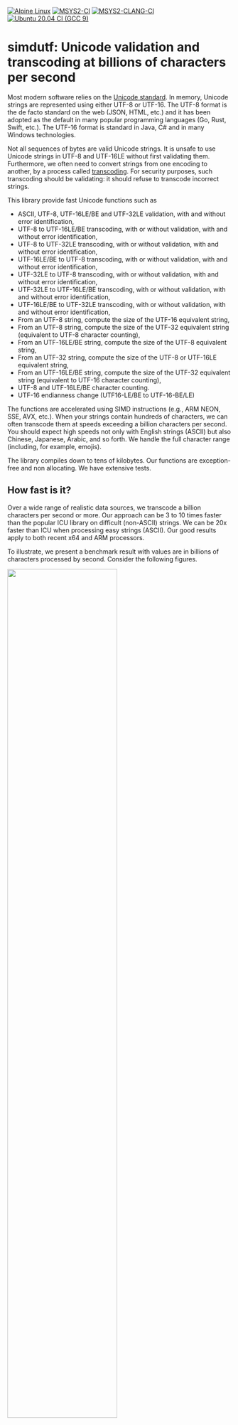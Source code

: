 [![Alpine Linux](https://github.com/lemire/simdutf/actions/workflows/alpine.yml/badge.svg)](https://github.com/lemire/simdutf/actions/workflows/alpine.yml)
[![MSYS2-CI](https://github.com/lemire/simdutf/actions/workflows/msys2.yml/badge.svg)](https://github.com/lemire/simdutf/actions/workflows/msys2.yml)
[![MSYS2-CLANG-CI](https://github.com/lemire/simdutf/actions/workflows/msys2-clang.yml/badge.svg)](https://github.com/lemire/simdutf/actions/workflows/msys2-clang.yml)
[![Ubuntu 20.04 CI (GCC 9)](https://github.com/lemire/simdutf/actions/workflows/ubuntu20sani.yml/badge.svg)](https://github.com/lemire/simdutf/actions/workflows/ubuntu20sani.yml)

simdutf: Unicode validation and transcoding at billions of characters per second
===============================================

Most modern software relies on the [Unicode standard](https://en.wikipedia.org/wiki/Unicode). In memory, Unicode strings are represented using either
UTF-8 or UTF-16. The UTF-8 format is the de facto standard on the web (JSON, HTML, etc.) and it has been adopted as the default in many popular
programming languages (Go, Rust, Swift, etc.). The UTF-16 format is standard in Java, C# and in many Windows technologies.

Not all sequences of bytes are valid Unicode strings. It is unsafe to use Unicode strings in UTF-8 and UTF-16LE without first validating them. Furthermore, we often need to convert strings from one encoding to another, by a process called [transcoding](https://en.wikipedia.org/wiki/Transcoding). For security purposes, such transcoding should be validating: it should refuse to transcode incorrect strings.

This library provide fast Unicode functions such as

- ASCII, UTF-8, UTF-16LE/BE and UTF-32LE validation, with and without error identification,
- UTF-8 to UTF-16LE/BE transcoding, with or without validation, with and without error identification,
- UTF-8 to UTF-32LE transcoding, with or without validation, with and without error identification,
- UTF-16LE/BE to UTF-8 transcoding, with or without validation, with and without error identification,
- UTF-32LE to UTF-8 transcoding, with or without validation, with and without error identification,
- UTF-32LE to UTF-16LE/BE transcoding, with or without validation, with and without error identification,
- UTF-16LE/BE to UTF-32LE transcoding, with or without validation, with and without error identification,
- From an UTF-8 string, compute the size of the UTF-16 equivalent string,
- From an UTF-8 string, compute the size of the UTF-32 equivalent string (equivalent to UTF-8 character counting),
- From an UTF-16LE/BE string, compute the size of the UTF-8 equivalent string,
- From an UTF-32 string, compute the size of the UTF-8 or UTF-16LE equivalent string,
- From an UTF-16LE/BE string, compute the size of the UTF-32 equivalent string (equivalent to UTF-16 character counting),
- UTF-8 and UTF-16LE/BE character counting.
- UTF-16 endianness change (UTF16-LE/BE to UTF-16-BE/LE)

The functions are accelerated using SIMD instructions (e.g., ARM NEON, SSE, AVX, etc.). When your strings contain hundreds of characters, we can often transcode them at speeds exceeding a billion characters per second. You should expect high speeds not only with English strings (ASCII) but also Chinese, Japanese, Arabic, and so forth. We handle the full character range (including, for example, emojis).

The library compiles down to tens of kilobytes. Our functions are exception-free and non allocating. We have extensive tests.

How fast is it?
-----------------

Over a wide range of realistic data sources, we transcode a billion characters per second or more. Our approach can be 3 to 10 times faster than the popular ICU library on difficult (non-ASCII) strings. We can be 20x faster than ICU when processing easy strings (ASCII). Our good results apply to both recent x64 and ARM processors.


To illustrate, we present a benchmark result with values are in billions of characters processed by second. Consider the following figures.



<img src="doc/utf8utf16.png" width="70%" />

<img src="doc/utf16utf8.png" width="70%" />


Datasets: https://github.com/lemire/unicode_lipsum

Please refer to our benchmarking tool for a proper interpretation of the numbers. Our results are reproducible.



Requirements
-------

- C++11 compatible compiler. We support LLVM clang, GCC, Visual Studio. (Our optional benchmark tool requires C++17.)
- For high speed, you should have a recent 64-bit system (e.g., ARM or x64).
- If you rely on CMake, you should use a recent CMake (at least 3.15) ; otherwise you may use the [single header version](#single-header-version). The library is also available from Microsoft's vcpkg.


Usage (Usage)
-------


We made a video to help you get started with the library.

[![the simdutf library](http://img.youtube.com/vi/H9NZtb7ykYs/0.jpg)](https://www.youtube.com/watch?v=H9NZtb7ykYs)<br />



Usage (CMake)
-------

```
cmake -B build
cmake --build build
cd build
ctest .
```

Visual Studio users must specify whether they want to build the Release or Debug version.

To run benchmarks, execute the `benchmark` command. You can get help on its
usage by first building it and then calling it with the `--help` flag.
E.g., under Linux you may do the following:

```
cmake -B build
cmake --build build
./build/benchmarks/benchmark --help
```

Instructions are similar for Visual Studio users.

Since ICU is so common and popular, we assume that you may have it already on your system. When
it is not found, it is simply omitted from the benchmarks. Thus, to benchmark against ICU, make
sure you have ICU installed on your machine and that cmake can find it. For macOS, you may
install it with brew using `brew install icu4c`. If you have ICU on your system but cmake cannot
find it, you may need to provide cmake with a path to ICU, such as `ICU_ROOT=/usr/local/opt/icu4c cmake -B build`.

Single-header version
----------------------

You can create a single-header version of the library where
all of the code is put into two files (`simdutf.h` and `simdutf.cpp`).
We publish a zip archive containing these files, e.g., see
https://github.com/simdutf/simdutf/releases/download/v1.0.1/singleheader.zip

You may generate it on your own using a Python script.

```
python3 ./singleheader/amalgamate.py
```

We require Python 3 or better.

Under Linux and macOS, you may test it as follows:

```
cd singleheader
c++ -o amalgamation_demo amalgamation_demo.cpp -std=c++17
./amalgamation_demo
```

Example
---------

Using the single-header version, you could compile the following program.

```C++
#include <iostream>
#include <memory>

#include "simdutf.cpp"
#include "simdutf.h"

int main(int argc, char *argv[]) {
  const char *source = "1234";
  // 4 == strlen(source)
  bool validutf8 = simdutf::validate_utf8(source, 4);
  if (validutf8) {
    std::cout << "valid UTF-8" << std::endl;
  } else {
    std::cerr << "invalid UTF-8" << std::endl;
    return EXIT_FAILURE;
  }
  // We need a buffer of size where to write the UTF-16LE words.
  size_t expected_utf16words = simdutf::utf16_length_from_utf8(source, 4);
  std::unique_ptr<char16_t[]> utf16_output{new char16_t[expected_utf16words]};
  // convert to UTF-16LE
  size_t utf16words =
      simdutf::convert_utf8_to_utf16le(source, 4, utf16_output.get());
  std::cout << "wrote " << utf16words << " UTF-16LE words." << std::endl;
  // It wrote utf16words * sizeof(char16_t) bytes.
  bool validutf16 = simdutf::validate_utf16le(utf16_output.get(), utf16words);
  if (validutf16) {
    std::cout << "valid UTF-16LE" << std::endl;
  } else {
    std::cerr << "invalid UTF-16LE" << std::endl;
    return EXIT_FAILURE;
  }
  // convert it back:
  // We need a buffer of size where to write the UTF-8 words.
  size_t expected_utf8words =
      simdutf::utf8_length_from_utf16le(utf16_output.get(), utf16words);
  std::unique_ptr<char[]> utf8_output{new char[expected_utf8words]};
  // convert to UTF-8
  size_t utf8words = simdutf::convert_utf16le_to_utf8(
      utf16_output.get(), utf16words, utf8_output.get());
  std::cout << "wrote " << utf8words << " UTF-8 words." << std::endl;
  std::string final_string(utf8_output.get(), utf8words);
  std::cout << final_string << std::endl;
  if (final_string != source) {
    std::cerr << "bad conversion" << std::endl;
    return EXIT_FAILURE;
  } else {
    std::cerr << "perfect round trip" << std::endl;
  }
  return EXIT_SUCCESS;
}
```

API
-----

Our API is made of a few non-allocating function. They typically take a pointer and a length as a parameter,
and they sometimes take a pointer to an output buffer. Users are responsible for memory allocation.

```C++
namespace simdutf {

/**
 * Validate the ASCII string.
 *
 * Overridden by each implementation.
 *
 * @param buf the ASCII string to validate.
 * @param len the length of the string in bytes.
 * @return true if and only if the string is valid ASCII.
 */
simdutf_warn_unused bool validate_ascii(const char *buf, size_t len) noexcept;

/**
 * Validate the ASCII string and stop on error.
 *
 * Overridden by each implementation.
 *
 * @param buf the ASCII string to validate.
 * @param len the length of the string in bytes.
 * @return a result pair struct with an error code and either the position of the error if any or the number of words validated if successful.
 */
simdutf_warn_unused result validate_ascii_with_errors(const char *buf, size_t len) noexcept;

/**
 * Validate the UTF-8 string.
 *
 * Overridden by each implementation.
 *
 * @param buf the UTF-8 string to validate.
 * @param len the length of the string in bytes.
 * @return true if and only if the string is valid UTF-8.
 */
simdutf_warn_unused bool validate_utf8(const char *buf, size_t len) noexcept;

/**
 * Validate the UTF-8 string and stop on error.
 *
 * Overridden by each implementation.
 *
 * @param buf the UTF-8 string to validate.
 * @param len the length of the string in bytes.
 * @return a result pair struct with an error code and either the position of the error if any or the number of words validated if successful.
 */
simdutf_warn_unused result validate_utf8_with_errors(const char *buf, size_t len) noexcept;

/**
 * Validate the UTF-16LE string.
 *
 * Overridden by each implementation.
 *
 * This function is not BOM-aware.
 *
 * @param buf the UTF-16LE string to validate.
 * @param len the length of the string in number of 2-byte words (char16_t).
 * @return true if and only if the string is valid UTF-16LE.
 */
simdutf_warn_unused bool validate_utf16le(const char16_t *buf, size_t len) noexcept;

/**
 * Validate the UTF-16BE string.
 *
 * Overridden by each implementation.
 *
 * This function is not BOM-aware.
 *
 * @param buf the UTF-16BE string to validate.
 * @param len the length of the string in number of 2-byte words (char16_t).
 * @return true if and only if the string is valid UTF-16BE.
 */
simdutf_warn_unused bool validate_utf16be(const char16_t *buf, size_t len) noexcept;

/**
 * Validate the UTF-16LE string and stop on error.
 *
 * Overridden by each implementation.
 *
 * This function is not BOM-aware.
 *
 * @param buf the UTF-16LE string to validate.
 * @param len the length of the string in number of 2-byte words (char16_t).
 * @return a result pair struct with an error code and either the position of the error if any or the number of words validated if successful.
 */
simdutf_warn_unused result validate_utf16le_with_errors(const char16_t *buf, size_t len) noexcept;

/**
 * Validate the UTF-16BE string and stop on error.
 *
 * Overridden by each implementation.
 *
 * This function is not BOM-aware.
 *
 * @param buf the UTF-16BE string to validate.
 * @param len the length of the string in number of 2-byte words (char16_t).
 * @return a result pair struct with an error code and either the position of the error if any or the number of words validated if successful.
 */
simdutf_warn_unused result validate_utf16be_with_errors(const char16_t *buf, size_t len) noexcept;

/**
 * Validate the UTF-32LE string.
 *
 * Overridden by each implementation.
 *
 * This function is not BOM-aware.
 *
 * @param buf the UTF-32LE string to validate.
 * @param len the length of the string in number of 4-byte words (char32_t).
 * @return true if and only if the string is valid UTF-32LE.
 */
simdutf_warn_unused bool validate_utf32(const char32_t *buf, size_t len) noexcept;

/**
 * Validate the UTF-32LE string and stop on error.
 *
 * Overridden by each implementation.
 *
 * This function is not BOM-aware.
 *
 * @param buf the UTF-32LE string to validate.
 * @param len the length of the string in number of 4-byte words (char32_t).
 * @return a result pair struct with an error code and either the position of the error if any or the number of words validated if successful.
 */
simdutf_warn_unused result validate_utf32_with_errors(const char32_t *buf, size_t len) noexcept;


/**
 * Convert possibly broken UTF-8 string into UTF-16LE string.
 *
 * During the conversion also validation of the input string is done.
 * This function is suitable to work with inputs from untrusted sources.
 *
 * @param input         the UTF-8 string to convert
 * @param length        the length of the string in bytes
 * @param utf16_buffer  the pointer to buffer that can hold conversion result
 * @return the number of written char16_t; 0 if the input was not valid UTF-8 string
 */
simdutf_warn_unused size_t convert_utf8_to_utf16le(const char * input, size_t length, char16_t* utf16_output) noexcept;

/**
 * Convert possibly broken UTF-8 string into UTF-16BE string.
 *
 * During the conversion also validation of the input string is done.
 * This function is suitable to work with inputs from untrusted sources.
 *
 * @param input         the UTF-8 string to convert
 * @param length        the length of the string in bytes
 * @param utf16_buffer  the pointer to buffer that can hold conversion result
 * @return the number of written char16_t; 0 if the input was not valid UTF-8 string
 */
simdutf_warn_unused size_t convert_utf8_to_utf16be(const char * input, size_t length, char16_t* utf16_output) noexcept;

/**
 * Convert possibly broken UTF-8 string into UTF-16LE string and stop on error.
 *
 * During the conversion also validation of the input string is done.
 * This function is suitable to work with inputs from untrusted sources.
 *
 * @param input         the UTF-8 string to convert
 * @param length        the length of the string in bytes
 * @param utf16_buffer  the pointer to buffer that can hold conversion result
 * @return a result pair struct with an error code and either the position of the error if any or the number of char16_t written if successful.
 */
simdutf_warn_unused result convert_utf8_to_utf16le_with_errors(const char * input, size_t length, char16_t* utf16_output) noexcept;

/**
 * Convert possibly broken UTF-8 string into UTF-16BE string and stop on error.
 *
 * During the conversion also validation of the input string is done.
 * This function is suitable to work with inputs from untrusted sources.
 *
 * @param input         the UTF-8 string to convert
 * @param length        the length of the string in bytes
 * @param utf16_buffer  the pointer to buffer that can hold conversion result
 * @return a result pair struct with an error code and either the position of the error if any or the number of char16_t written if successful.
 */
simdutf_warn_unused result convert_utf8_to_utf16be_with_errors(const char * input, size_t length, char16_t* utf16_output) noexcept;

/**
 * Convert valid UTF-8 string into UTF-16LE string.
 *
 * This function assumes that the input string is valid UTF-8.
 *
 * @param input         the UTF-8 string to convert
 * @param length        the length of the string in bytes
 * @param utf16_buffer  the pointer to buffer that can hold conversion result
 * @return the number of written char16_t
 */
simdutf_warn_unused size_t convert_valid_utf8_to_utf16le(const char * input, size_t length, char16_t* utf16_buffer) noexcept;

/**
 * Convert valid UTF-8 string into UTF-16BE string.
 *
 * This function assumes that the input string is valid UTF-8.
 *
 * @param input         the UTF-8 string to convert
 * @param length        the length of the string in bytes
 * @param utf16_buffer  the pointer to buffer that can hold conversion result
 * @return the number of written char16_t
 */
simdutf_warn_unused size_t convert_valid_utf8_to_utf16be(const char * input, size_t length, char16_t* utf16_buffer) noexcept;

/**
 * Compute the number of 2-byte words that this UTF-8 string would require in UTF-16 format.
 *
 * This function does not validate the input.
 *
 * @param input         the UTF-8 string to process
 * @param length        the length of the string in bytes
 * @return the number of char16_t words required to encode the UTF-8 string as UTF-16
 */
simdutf_warn_unused size_t utf16_length_from_utf8(const char * input, size_t length) noexcept;

/**
 * Convert possibly broken UTF-8 string into UTF-32LE string.
 *
 * During the conversion also validation of the input string is done.
 * This function is suitable to work with inputs from untrusted sources.
 *
 * @param input         the UTF-8 string to convert
 * @param length        the length of the string in bytes
 * @param utf32_buffer  the pointer to buffer that can hold conversion result
 * @return the number of written char32_t; 0 if the input was not valid UTF-8 string
 */
simdutf_warn_unused size_t convert_utf8_to_utf32(const char * input, size_t length, char32_t* utf32_output) noexcept;

/**
 * Convert possibly broken UTF-8 string into UTF-32LE string and stop on error.
 *
 * During the conversion also validation of the input string is done.
 * This function is suitable to work with inputs from untrusted sources.
 *
 * @param input         the UTF-8 string to convert
 * @param length        the length of the string in bytes
 * @param utf32_buffer  the pointer to buffer that can hold conversion result
 * @return a result pair struct with an error code and either the position of the error if any or the number of char32_t written if successful.
 */
simdutf_warn_unused result convert_utf8_to_utf32_with_errors(const char * input, size_t length, char32_t* utf32_output) noexcept;

/**
 * Convert valid UTF-8 string into UTF-32LE string.
 *
 * This function assumes that the input string is valid UTF-8.
 *
 * @param input         the UTF-8 string to convert
 * @param length        the length of the string in bytes
 * @param utf32_buffer  the pointer to buffer that can hold conversion result
 * @return the number of written char32_t
 */
simdutf_warn_unused size_t convert_valid_utf8_to_utf32(const char * input, size_t length, char32_t* utf32_buffer) noexcept;

/**
 * Compute the number of 4-byte words that this UTF-8 string would require in UTF-32LE format.
 *
 * This function is equivalent to count_utf8
 *
 * This function does not validate the input.
 *
 * This function is not BOM-aware.
 *
 * @param input         the UTF-8 string to process
 * @param length        the length of the string in bytes
 * @return the number of char32_t words required to encode the UTF-8 string as UTF-32LE
 */
simdutf_warn_unused size_t utf32_length_from_utf8(const char * input, size_t length) noexcept;

/**
 * Convert possibly broken UTF-16LE string into UTF-8 string.
 *
 * During the conversion also validation of the input string is done.
 * This function is suitable to work with inputs from untrusted sources.
 *
 * This function is not BOM-aware.
 *
 * @param input         the UTF-16LE string to convert
 * @param length        the length of the string in 2-byte words (char16_t)
 * @param utf8_buffer   the pointer to buffer that can hold conversion result
 * @return number of written words; 0 if input is not a valid UTF-16LE string
 */
simdutf_warn_unused size_t convert_utf16le_to_utf8(const char16_t * input, size_t length, char* utf8_buffer) noexcept;

/**
 * Convert possibly broken UTF-16BE string into UTF-8 string.
 *
 * During the conversion also validation of the input string is done.
 * This function is suitable to work with inputs from untrusted sources.
 *
 * This function is not BOM-aware.
 *
 * @param input         the UTF-16BE string to convert
 * @param length        the length of the string in 2-byte words (char16_t)
 * @param utf8_buffer   the pointer to buffer that can hold conversion result
 * @return number of written words; 0 if input is not a valid UTF-16LE string
 */
simdutf_warn_unused size_t convert_utf16be_to_utf8(const char16_t * input, size_t length, char* utf8_buffer) noexcept;

/**
 * Convert possibly broken UTF-16LE string into UTF-8 string and stop on error.
 *
 * During the conversion also validation of the input string is done.
 * This function is suitable to work with inputs from untrusted sources.
 *
 * This function is not BOM-aware.
 *
 * @param input         the UTF-16LE string to convert
 * @param length        the length of the string in 2-byte words (char16_t)
 * @param utf8_buffer   the pointer to buffer that can hold conversion result
 * @return a result pair struct with an error code and either the position of the error if any or the number of char written if successful.
 */
simdutf_warn_unused result convert_utf16le_to_utf8_with_errors(const char16_t * input, size_t length, char* utf8_buffer) noexcept;

/**
 * Convert possibly broken UTF-16BE string into UTF-8 string and stop on error.
 *
 * During the conversion also validation of the input string is done.
 * This function is suitable to work with inputs from untrusted sources.
 *
 * This function is not BOM-aware.
 *
 * @param input         the UTF-16BE string to convert
 * @param length        the length of the string in 2-byte words (char16_t)
 * @param utf8_buffer   the pointer to buffer that can hold conversion result
 * @return a result pair struct with an error code and either the position of the error if any or the number of char written if successful.
 */
simdutf_warn_unused result convert_utf16be_to_utf8_with_errors(const char16_t * input, size_t length, char* utf8_buffer) noexcept;

/**
 * Convert valid UTF-16LE string into UTF-8 string.
 *
 * This function assumes that the input string is valid UTF-16LE.
 *
 * This function is not BOM-aware.
 *
 * @param input         the UTF-16LE string to convert
 * @param length        the length of the string in 2-byte words (char16_t)
 * @param utf8_buffer   the pointer to buffer that can hold the conversion result
 * @return number of written words; 0 if conversion is not possible
 */
simdutf_warn_unused size_t convert_valid_utf16le_to_utf8(const char16_t * input, size_t length, char* utf8_buffer) noexcept;

/**
 * Convert valid UTF-16BE string into UTF-8 string.
 *
 * This function assumes that the input string is valid UTF-16BE.
 *
 * This function is not BOM-aware.
 *
 * @param input         the UTF-16BE string to convert
 * @param length        the length of the string in 2-byte words (char16_t)
 * @param utf8_buffer   the pointer to buffer that can hold the conversion result
 * @return number of written words; 0 if conversion is not possible
 */
simdutf_warn_unused size_t convert_valid_utf16be_to_utf8(const char16_t * input, size_t length, char* utf8_buffer) noexcept;

/**
 * Compute the number of bytes that this UTF-16LE string would require in UTF-8 format.
 *
 * This function does not validate the input.
 *
 * @param input         the UTF-16LE string to convert
 * @param length        the length of the string in 2-byte words (char16_t)
 * @return the number of bytes required to encode the UTF-16LE string as UTF-8
 */
simdutf_warn_unused size_t utf8_length_from_utf16le(const char16_t * input, size_t length) noexcept;

/**
 * Compute the number of bytes that this UTF-16BE string would require in UTF-8 format.
 *
 * This function does not validate the input.
 *
 * @param input         the UTF-16BE string to convert
 * @param length        the length of the string in 2-byte words (char16_t)
 * @return the number of bytes required to encode the UTF-16BE string as UTF-8
 */
simdutf_warn_unused size_t utf8_length_from_utf16be(const char16_t * input, size_t length) noexcept;

/**
 * Convert possibly broken UTF-32LE string into UTF-8 string.
 *
 * During the conversion also validation of the input string is done.
 * This function is suitable to work with inputs from untrusted sources.
 *
 * This function is not BOM-aware.
 *
 * @param input         the UTF-32LE string to convert
 * @param length        the length of the string in 4-byte words (char32_t)
 * @param utf8_buffer   the pointer to buffer that can hold conversion result
 * @return number of written words; 0 if input is not a valid UTF-32LE string
 */
simdutf_warn_unused size_t convert_utf32_to_utf8(const char32_t * input, size_t length, char* utf8_buffer) noexcept;


/**
 * Convert possibly broken UTF-32LE string into UTF-8 string and stop on error.
 *
 * During the conversion also validation of the input string is done.
 * This function is suitable to work with inputs from untrusted sources.
 *
 * This function is not BOM-aware.
 *
 * @param input         the UTF-32LE string to convert
 * @param length        the length of the string in 4-byte words (char32_t)
 * @param utf8_buffer   the pointer to buffer that can hold conversion result
 * @return a result pair struct with an error code and either the position of the error if any or the number of char written if successful.
 */
simdutf_warn_unused result convert_utf32_to_utf8_with_errors(const char32_t * input, size_t length, char* utf8_buffer) noexcept;

/**
 * Convert valid UTF-32LE string into UTF-8 string.
 *
 * This function assumes that the input string is valid UTF-32LE.
 *
 * This function is not BOM-aware.
 *
 * @param input         the UTF-32LE string to convert
 * @param length        the length of the string in 4-byte words (char32_t)
 * @param utf8_buffer   the pointer to buffer that can hold the conversion result
 * @return number of written words; 0 if conversion is not possible
 */
simdutf_warn_unused size_t convert_valid_utf32_to_utf8(const char32_t * input, size_t length, char* utf8_buffer) noexcept;

/**
 * Convert possibly broken UTF-32LE string into UTF-16LE string.
 *
 * During the conversion also validation of the input string is done.
 * This function is suitable to work with inputs from untrusted sources.
 *
 * This function is not BOM-aware.
 *
 * @param input         the UTF-32LE string to convert
 * @param length        the length of the string in 4-byte words (char32_t)
 * @param utf16_buffer   the pointer to buffer that can hold conversion result
 * @return number of written words; 0 if input is not a valid UTF-32LE string
 */
simdutf_warn_unused size_t convert_utf32_to_utf16le(const char32_t * input, size_t length, char16_t* utf16_buffer) noexcept;

/**
 * Convert possibly broken UTF-32LE string into UTF-16BE string.
 *
 * During the conversion also validation of the input string is done.
 * This function is suitable to work with inputs from untrusted sources.
 *
 * This function is not BOM-aware.
 *
 * @param input         the UTF-32LE string to convert
 * @param length        the length of the string in 4-byte words (char32_t)
 * @param utf16_buffer   the pointer to buffer that can hold conversion result
 * @return number of written words; 0 if input is not a valid UTF-32LE string
 */
simdutf_warn_unused size_t convert_utf32_to_utf16be(const char32_t * input, size_t length, char16_t* utf16_buffer) noexcept;

/**
 * Convert possibly broken UTF-32LE string into UTF-16LE string and stop on error.
 *
 * During the conversion also validation of the input string is done.
 * This function is suitable to work with inputs from untrusted sources.
 *
 * This function is not BOM-aware.
 *
 * @param input         the UTF-32LE string to convert
 * @param length        the length of the string in 4-byte words (char32_t)
 * @param utf16_buffer   the pointer to buffer that can hold conversion result
 * @return a result pair struct with an error code and either the position of the error if any or the number of char16_t written if successful.
 */
simdutf_warn_unused result convert_utf32_to_utf16le_with_errors(const char32_t * input, size_t length, char16_t* utf16_buffer) noexcept;

/**
 * Convert possibly broken UTF-32LE string into UTF-16BE string and stop on error.
 *
 * During the conversion also validation of the input string is done.
 * This function is suitable to work with inputs from untrusted sources.
 *
 * This function is not BOM-aware.
 *
 * @param input         the UTF-32LE string to convert
 * @param length        the length of the string in 4-byte words (char32_t)
 * @param utf16_buffer   the pointer to buffer that can hold conversion result
 * @return a result pair struct with an error code and either the position of the error if any or the number of char16_t written if successful.
 */
simdutf_warn_unused result convert_utf32_to_utf16be_with_errors(const char32_t * input, size_t length, char16_t* utf16_buffer) noexcept;

/**
 * Convert valid UTF-32LE string into UTF-16LE string.
 *
 * This function assumes that the input string is valid UTF-32LE.
 *
 * This function is not BOM-aware.
 *
 * @param input         the UTF-32LE string to convert
 * @param length        the length of the string in 4-byte words (char32_t)
 * @param utf16_buffer   the pointer to buffer that can hold the conversion result
 * @return number of written words; 0 if conversion is not possible
 */
simdutf_warn_unused size_t convert_valid_utf32_to_utf16le(const char32_t * input, size_t length, char16_t* utf16_buffer) noexcept;

/**
 * Convert valid UTF-32LE string into UTF-16BE string.
 *
 * This function assumes that the input string is valid UTF-32LE.
 *
 * This function is not BOM-aware.
 *
 * @param input         the UTF-32LE string to convert
 * @param length        the length of the string in 4-byte words (char32_t)
 * @param utf16_buffer   the pointer to buffer that can hold the conversion result
 * @return number of written words; 0 if conversion is not possible
 */
simdutf_warn_unused size_t convert_valid_utf32_to_utf16be(const char32_t * input, size_t length, char16_t* utf16_buffer) noexcept;

/**
 * Compute the number of bytes that this UTF-32LE string would require in UTF-8 format.
 *
 * This function does not validate the input.
 *
 * @param input         the UTF-32LE string to convert
 * @param length        the length of the string in 4-byte words (char32_t)
 * @return the number of bytes required to encode the UTF-32LE string as UTF-8
 */
simdutf_warn_unused size_t utf8_length_from_utf32(const char32_t * input, size_t length) noexcept;

/**
 * Compute the number of two-byte words that this UTF-32LE string would require in UTF-16 format.
 *
 * This function does not validate the input.
 *
 * @param input         the UTF-32LE string to convert
 * @param length        the length of the string in 4-byte words (char32_t)
 * @return the number of bytes required to encode the UTF-32LE string as UTF-16
 */
simdutf_warn_unused size_t utf16_length_from_utf32(const char32_t * input, size_t length) noexcept;

/**
 * Convert possibly broken UTF-16LE string into UTF-32LE string.
 *
 * During the conversion also validation of the input string is done.
 * This function is suitable to work with inputs from untrusted sources.
 *
 * This function is not BOM-aware.
 *
 * @param input         the UTF-16LE string to convert
 * @param length        the length of the string in 2-byte words (char16_t)
 * @param utf32_buffer   the pointer to buffer that can hold conversion result
 * @return number of written words; 0 if input is not a valid UTF-16LE string
 */
simdutf_warn_unused size_t convert_utf16le_to_utf32(const char16_t * input, size_t length, char32_t* utf32_buffer) noexcept;

/**
 * Convert possibly broken UTF-16BE string into UTF-32LE string.
 *
 * During the conversion also validation of the input string is done.
 * This function is suitable to work with inputs from untrusted sources.
 *
 * This function is not BOM-aware.
 *
 * @param input         the UTF-16BE string to convert
 * @param length        the length of the string in 2-byte words (char16_t)
 * @param utf32_buffer   the pointer to buffer that can hold conversion result
 * @return number of written words; 0 if input is not a valid UTF-16LE string
 */
simdutf_warn_unused size_t convert_utf16be_to_utf32(const char16_t * input, size_t length, char32_t* utf32_buffer) noexcept;

/**
 * Convert possibly broken UTF-16LE string into UTF-32LE string and stop on error.
 *
 * During the conversion also validation of the input string is done.
 * This function is suitable to work with inputs from untrusted sources.
 *
 * This function is not BOM-aware.
 *
 * @param input         the UTF-16LE string to convert
 * @param length        the length of the string in 2-byte words (char16_t)
 * @param utf32_buffer   the pointer to buffer that can hold conversion result
 * @return a result pair struct with an error code and either the position of the error if any or the number of char32_t written if successful.
 */
simdutf_warn_unused result convert_utf16le_to_utf32_with_errors(const char16_t * input, size_t length, char32_t* utf32_buffer) noexcept;

/**
 * Convert possibly broken UTF-16BE string into UTF-32LE string and stop on error.
 *
 * During the conversion also validation of the input string is done.
 * This function is suitable to work with inputs from untrusted sources.
 *
 * This function is not BOM-aware.
 *
 * @param input         the UTF-16BE string to convert
 * @param length        the length of the string in 2-byte words (char16_t)
 * @param utf32_buffer   the pointer to buffer that can hold conversion result
 * @return a result pair struct with an error code and either the position of the error if any or the number of char32_t written if successful.
 */
simdutf_warn_unused result convert_utf16be_to_utf32_with_errors(const char16_t * input, size_t length, char32_t* utf32_buffer) noexcept;

/**
 * Convert valid UTF-16LE string into UTF-32LE string.
 *
 * This function assumes that the input string is valid UTF-16LE.
 *
 * This function is not BOM-aware.
 *
 * @param input         the UTF-16LE string to convert
 * @param length        the length of the string in 2-byte words (char16_t)
 * @param utf32_buffer   the pointer to buffer that can hold the conversion result
 * @return number of written words; 0 if conversion is not possible
 */
simdutf_warn_unused size_t convert_valid_utf16le_to_utf32(const char16_t * input, size_t length, char32_t* utf32_buffer) noexcept;

/**
 * Convert valid UTF-16BE string into UTF-32LE string.
 *
 * This function assumes that the input string is valid UTF-16LE.
 *
 * This function is not BOM-aware.
 *
 * @param input         the UTF-16BE string to convert
 * @param length        the length of the string in 2-byte words (char16_t)
 * @param utf32_buffer   the pointer to buffer that can hold the conversion result
 * @return number of written words; 0 if conversion is not possible
 */
simdutf_warn_unused size_t convert_valid_utf16be_to_utf32(const char16_t * input, size_t length, char32_t* utf32_buffer) noexcept;

/**
 * Compute the number of bytes that this UTF-16LE string would require in UTF-32LE format.
 *
 * This function is equivalent to count_utf16le.
 *
 * This function does not validate the input.
 *
 * This function is not BOM-aware.
 *
 * @param input         the UTF-16LE string to convert
 * @param length        the length of the string in 2-byte words (char16_t)
 * @return the number of bytes required to encode the UTF-16LE string as UTF-32LE
 */
simdutf_warn_unused size_t utf32_length_from_utf16le(const char16_t * input, size_t length) noexcept;

/**
 * Compute the number of bytes that this UTF-16BE string would require in UTF-32LE format.
 *
 * This function is equivalent to count_utf16be.
 *
 * This function does not validate the input.
 *
 * This function is not BOM-aware.
 *
 * @param input         the UTF-16BE string to convert
 * @param length        the length of the string in 2-byte words (char16_t)
 * @return the number of bytes required to encode the UTF-16BE string as UTF-32LE
 */
simdutf_warn_unused size_t utf32_length_from_utf16be(const char16_t * input, size_t length) noexcept;

/**
 * Count the number of code points (characters) in the string assuming that
 * it is valid.
 *
 * This function assumes that the input string is valid UTF-16LE.
 *
 * This function is not BOM-aware.
 *
 * @param input         the UTF-16LE string to process
 * @param length        the length of the string in 2-byte words (char16_t)
 * @return number of code points
 */
simdutf_warn_unused size_t count_utf16le(const char16_t * input, size_t length) noexcept;

/**
 * Count the number of code points (characters) in the string assuming that
 * it is valid.
 *
 * This function assumes that the input string is valid UTF-16BE.
 *
 * This function is not BOM-aware.
 *
 * @param input         the UTF-16BE string to process
 * @param length        the length of the string in 2-byte words (char16_t)
 * @return number of code points
 */
simdutf_warn_unused size_t count_utf16be(const char16_t * input, size_t length) noexcept;

/**
 * Count the number of code points (characters) in the string assuming that
 * it is valid.
 *
 * This function assumes that the input string is valid UTF-8.
 *
 * @param input         the UTF-8 string to process
 * @param length        the length of the string in bytes
 * @return number of code points
 */
simdutf_warn_unused size_t count_utf8(const char * input, size_t length) noexcept;

/**
 * Change the endianness of the input. Can be used to go from UTF-16LE to UTF-16BE or
 * from UTF-16BE to UTF-16LE.
 *
 * This function does not validate the input.
 *
 * This function is not BOM-aware.
 *
 * @param input         the UTF-16 string to process
 * @param length        the length of the string in 2-byte words (char16_t)
 * @param output        the pointer to buffer that can hold the conversion result
 */
void change_endianness_utf16(const char16_t * input, size_t length, char16_t * output) noexcept;

}
```

Errors
------

For validation and transcoding, we also provide functions that will stop on error and return a result struct which is a pair of two fields:
```c++
struct result {
  error_code error;
  size_t position;
};
```
On error, the `error` field indicates the type of error encountered and the `position` field indicates its word position in the input string.
We report six types of errors related to UTF-8, UTF-16 and UTF-32 encodings:
```c++
enum error_code {
  SUCCESS = 0,
  HEADER_BITS,  // Any byte must have fewer than 5 header bits.
  TOO_SHORT,    // The leading byte must be followed by N-1 continuation bytes, where N is the UTF-8 character length
                // This is also the error when the input is truncated.
  TOO_LONG,     // The leading byte must not be a continuation byte.
  OVERLONG,     // The decoded character must be above U+7F for two-byte characters, U+7FF for three-byte characters,
                // and U+FFFF for four-byte characters.
  TOO_LARGE,    // The decoded character must be less than or equal to U+10FFFF OR less than or equal than U+7F for ASCII.
  SURROGATE,    // The decoded character must be not be in U+D800...DFFF (UTF-8 or UTF-32) OR
                // a high surrogate must be followed by a low surrogate and a low surrogate must be preceded by a high surrogate (UTF-16)
  OTHER         // Not related to validation/transcoding.
};
```
On success, the `error` field is set to `SUCCESS` and the `position` field indicates either the number of words validated for validation functions or the number of written
words in the output format for transcoding functions.

sutf
------
We also provide a command-line tool which can be build as follows:
```
cmake -B build && cmake --build build --target sutf
```
This builds the executable in `./build/tool/`. sutf enables the user to easily transcode files from one encoding to another directly from the command line.
The usage is very similar to (iconv)[https://www.gnu.org/software/libiconv/] (see `sutf --help` for more details). sutf relies on the simdutf library functions for fast transcoding of supported
formats (UTF-8, UTF-16LE, UTF-16BE and UTF-32LE). If iconv is found on the system, sutf falls back on iconv for other formats supported by iconv (a message lets the user know if iconv is available
during compilation). Example of transcoding two input files to an output file, from UTF-8 to UTF-16LE:
```
sutf -f UTF-8 -t UTF-16LE -o output_file.txt first_input_file.txt second_input_file.txt
```

Usage
-----

The library used by [haskell/text](https://github.com/haskell/text).

References
-----------

* Daniel Lemire, Wojciech Muła,  [Transcoding Billions of Unicode Characters per Second with SIMD Instructions](https://arxiv.org/abs/2109.10433), Software: Practice and Experience (to appear)

License
-------

This code is made available under the [Apache License 2.0](https://www.apache.org/licenses/LICENSE-2.0.html) as well as the MIT license.

We include a few competitive solutions under the benchmarks/competition directory. They are provided for
research purposes only.
